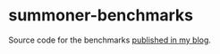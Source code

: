 summoner-benchmarks
===================

Source code for the benchmarks [published in my blog](https://gvolpe.github.io/blog/context-bound-vs-implicit-evidence/).


